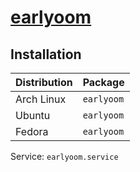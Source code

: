 # [earlyoom](https://github.com/rfjakob/earlyoom)

## Installation

| Distribution | Package    |
| ------------ | ---------- |
| Arch Linux   | `earlyoom` |
| Ubuntu       | `earlyoom` |
| Fedora       | `earlyoom` |

Service: `earlyoom.service`
